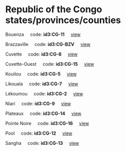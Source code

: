 # Republic of the Congo states/provinces/counties
Bouenza&nbsp;&nbsp;&nbsp;&nbsp;&nbsp;code: **id3:CG-11**&nbsp;&nbsp;&nbsp;&nbsp;&nbsp;[view](../export/geojson/medium/id3/cg/11.geojson)&nbsp;&nbsp;&nbsp;&nbsp;&nbsp;


Brazzaville&nbsp;&nbsp;&nbsp;&nbsp;&nbsp;code: **id3:CG-BZV**&nbsp;&nbsp;&nbsp;&nbsp;&nbsp;[view](../export/geojson/medium/id3/cg/bzv.geojson)&nbsp;&nbsp;&nbsp;&nbsp;&nbsp;


Cuvette&nbsp;&nbsp;&nbsp;&nbsp;&nbsp;code: **id3:CG-8**&nbsp;&nbsp;&nbsp;&nbsp;&nbsp;[view](../export/geojson/medium/id3/cg/8.geojson)&nbsp;&nbsp;&nbsp;&nbsp;&nbsp;


Cuvette-Ouest&nbsp;&nbsp;&nbsp;&nbsp;&nbsp;code: **id3:CG-15**&nbsp;&nbsp;&nbsp;&nbsp;&nbsp;[view](../export/geojson/medium/id3/cg/15.geojson)&nbsp;&nbsp;&nbsp;&nbsp;&nbsp;


Kouilou&nbsp;&nbsp;&nbsp;&nbsp;&nbsp;code: **id3:CG-5**&nbsp;&nbsp;&nbsp;&nbsp;&nbsp;[view](../export/geojson/medium/id3/cg/5.geojson)&nbsp;&nbsp;&nbsp;&nbsp;&nbsp;


Likouala&nbsp;&nbsp;&nbsp;&nbsp;&nbsp;code: **id3:CG-7**&nbsp;&nbsp;&nbsp;&nbsp;&nbsp;[view](../export/geojson/medium/id3/cg/7.geojson)&nbsp;&nbsp;&nbsp;&nbsp;&nbsp;


Lékoumou&nbsp;&nbsp;&nbsp;&nbsp;&nbsp;code: **id3:CG-2**&nbsp;&nbsp;&nbsp;&nbsp;&nbsp;[view](../export/geojson/medium/id3/cg/2.geojson)&nbsp;&nbsp;&nbsp;&nbsp;&nbsp;


Niari&nbsp;&nbsp;&nbsp;&nbsp;&nbsp;code: **id3:CG-9**&nbsp;&nbsp;&nbsp;&nbsp;&nbsp;[view](../export/geojson/medium/id3/cg/9.geojson)&nbsp;&nbsp;&nbsp;&nbsp;&nbsp;


Plateaux&nbsp;&nbsp;&nbsp;&nbsp;&nbsp;code: **id3:CG-14**&nbsp;&nbsp;&nbsp;&nbsp;&nbsp;[view](../export/geojson/medium/id3/cg/14.geojson)&nbsp;&nbsp;&nbsp;&nbsp;&nbsp;


Pointe Noire&nbsp;&nbsp;&nbsp;&nbsp;&nbsp;code: **id3:CG-16**&nbsp;&nbsp;&nbsp;&nbsp;&nbsp;[view](../export/geojson/medium/id3/cg/16.geojson)&nbsp;&nbsp;&nbsp;&nbsp;&nbsp;


Pool&nbsp;&nbsp;&nbsp;&nbsp;&nbsp;code: **id3:CG-12**&nbsp;&nbsp;&nbsp;&nbsp;&nbsp;[view](../export/geojson/medium/id3/cg/12.geojson)&nbsp;&nbsp;&nbsp;&nbsp;&nbsp;


Sangha&nbsp;&nbsp;&nbsp;&nbsp;&nbsp;code: **id3:CG-13**&nbsp;&nbsp;&nbsp;&nbsp;&nbsp;[view](../export/geojson/medium/id3/cg/13.geojson)&nbsp;&nbsp;&nbsp;&nbsp;&nbsp;

